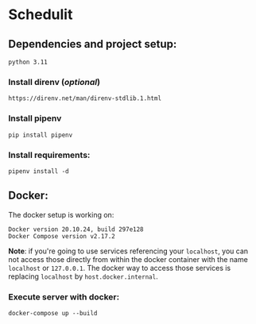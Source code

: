 # Schedulit

## Dependencies and project setup:

    python 3.11

### Install direnv (*optional*)
    
    https://direnv.net/man/direnv-stdlib.1.html

### Install pipenv

    pip install pipenv


### Install requirements:
    
    pipenv install -d


## Docker:

The docker setup is working on:
    
    Docker version 20.10.24, build 297e128
    Docker Compose version v2.17.2
    
**Note**: if you're going to use services referencing your `localhost`, you can not access those
directly from within the docker container with the name `localhost` or `127.0.0.1`. The docker way
to access those services is replacing `localhost` by `host.docker.internal`. 


### Execute server with docker:

    docker-compose up --build
